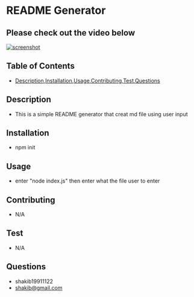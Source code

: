 # README Generator

## Please check out the video below

[![screenshot](http://img.youtube.com/vi/2c-yCpRv_wk/0.jpg)](https://www.youtube.com/watch?v=2c-yCpRv_wk "readme")



## Table of Contents
* [Description](#description),[Installation](#installation),[Usage](#usage),[Contributing](#contributing),[Test](#test),[Questions](#question)

## Description
* This is a simple README generator that creat md file using user input

## Installation
* npm init

## Usage
* enter "node index.js" then enter what the file user to enter

## Contributing
* N/A

## Test
* N/A

## Questions
* shakib19911122
* shakib@gmail.com